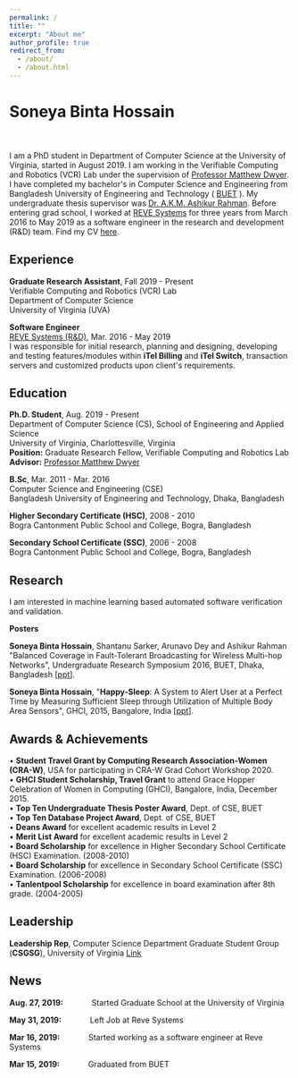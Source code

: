 ```yaml
---
permalink: /
title: ""
excerpt: "About me"
author_profile: true
redirect_from: 
  - /about/
  - /about.html
---
```


# Soneya Binta Hossain 

<br><br>
I am a PhD student in Department of Computer Science at the University of Virginia, started in August 2019. I am working in the Verifiable Computing and Robotics (VCR) Lab under the supervision of [Professor Matthew Dwyer](https://matthewbdwyer.github.io/). I have completed my bachelor's in Computer Science and Engineering from Bangladesh University of Engineering and Technology ( [BUET](https://www.buet.ac.bd/web/) ). My undergraduate thesis supervisor was  [Dr. A.K.M. Ashikur Rahman](https://cse.buet.ac.bd/faculty/facdetail.php?id=ashikurrahman). Before entering grad school, I worked at [REVE Systems](https://en.wikipedia.org/wiki/REVE_Systems) for three years from March 2016 to May 2019 as a software engineer in the research and development (R&D) team. Find my CV [here](https://drive.google.com/file/d/1F9nySMguiYvxkB5b1glYeAzV9pIMLPd5/view).


## Experience

**Graduate Research Assistant**, Fall 2019 - Present  
Verifiable Computing and Robotics (VCR) Lab  
Department of Computer Science  
University of Virginia (UVA)  

**Software Engineer**  
[REVE Systems (R&D)](https://en.wikipedia.org/wiki/REVE_Systems),  Mar. 2016 - May 2019  
I was responsible for initial research, planning and designing, developing and testing features/modules within **iTel Billing** and **iTel Switch**, transaction servers and customized products upon client's requirements.



## Education

**Ph.D. Student**,  Aug. 2019 - Present  
Department of Computer Science (CS), School of Engineering and Applied Science  
University of Virginia, Charlottesville, Virginia  
**Position:** Graduate Research Fellow, Verifiable Computing and Robotics Lab  
**Advisor:** [Professor Matthew Dwyer](https://matthewbdwyer.github.io/)


**B.Sc**, Mar. 2011 - Mar. 2016  
Computer Science and Engineering (CSE)  
Bangladesh University of Engineering and Technology, Dhaka, Bangladesh  


**Higher Secondary Certificate (HSC)**, 2008 - 2010  
Bogra Cantonment Public School and College, Bogra, Bangladesh

**Secondary School Certificate (SSC)**, 2006 - 2008  
Bogra Cantonment Public School and College, Bogra, Bangladesh
 

## Research

I am interested in machine learning based automated software verification and validation. 


**Posters**

**Soneya Binta Hossain**, Shantanu Sarker, Arunavo Dey and Ashikur Rahman "Balanced Coverage in Fault-Tolerant Broadcasting for Wireless Multi-hop Networks", Undergraduate Research Symposium 2016, BUET, Dhaka, Bangladesh [[ppt](https://drive.google.com/file/d/1mD6-1oBXy8gPk3zsBTrq7PGM283r1pca/view)].

**Soneya Binta Hossain**, "**Happy-Sleep**: A System to Alert User at a Perfect Time by Measuring Sufficient Sleep
through Utilization of Multiple Body Area Sensors", GHCI, 2015, Bangalore, India [[ppt](https://drive.google.com/file/d/1hS7wXX0QUMWwmhqGl15NfQY2XoOYbw4V/view)].



## Awards & Achievements


• **Student Travel Grant by Computing Research Association-Women (CRA-W)**, USA for participating in CRA-W Grad Cohort Workshop 2020.  
• **GHCI Student Scholarship, Travel Grant** to attend Grace Hopper Celebration of Women in Computing (GHCI), Bangalore, India, December 2015.  
• **Top Ten Undergraduate Thesis Poster Award**, Dept. of CSE, BUET  
• **Top Ten Database Project Award**, Dept. of CSE, BUET  
• **Deans Award** for excellent academic results in Level 2  
• **Merit List Award** for excellent academic results in Level 2  
• **Board Scholarship** for excellence in Higher Secondary School Certificate (HSC) Examination. (2008-2010)  
• **Board Scholarship** for excellence in Secondary School Certificate (SSC) Examination. (2006-2008)  
• **Tanlentpool Scholarship** for excellence in board examination after 8th grade. (2004-2005)


## Leadership

**Leadership Rep**, Computer Science Department Graduate Student Group (**CSGSG**), University of Virginia [Link](https://csgsg.org/)




## News

**Aug. 27, 2019:** &nbsp; &nbsp; &nbsp; &nbsp; &nbsp; &nbsp;     Started Graduate School at the University of Virginia

**May 31, 2019:** &nbsp; &nbsp; &nbsp; &nbsp; &nbsp; &nbsp;      Left Job at Reve Systems

**Mar 16, 2019:** &nbsp; &nbsp; &nbsp; &nbsp; &nbsp; &nbsp;      Started working as a software engineer at Reve Systems

**Mar 15, 2019:** &nbsp; &nbsp; &nbsp; &nbsp; &nbsp; &nbsp;      Graduated from BUET









